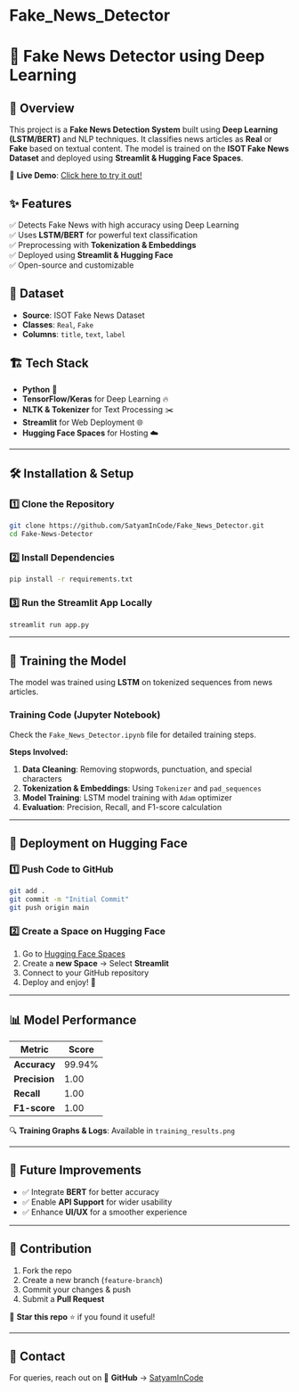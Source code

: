 # Fake_News_Detector
# 📰 Fake News Detector using Deep Learning

## 🚀 Overview
This project is a **Fake News Detection System** built using **Deep Learning (LSTM/BERT)** and NLP techniques. It classifies news articles as **Real** or **Fake** based on textual content. The model is trained on the **ISOT Fake News Dataset** and deployed using **Streamlit & Hugging Face Spaces**.

🔗 **Live Demo**: [Click here to try it out!](https://huggingface.co/spaces/SatyamInCode/FakeNewsDetector)

## ✨ Features
✅ Detects Fake News with high accuracy using Deep Learning  
✅ Uses **LSTM/BERT** for powerful text classification  
✅ Preprocessing with **Tokenization & Embeddings**  
✅ Deployed using **Streamlit & Hugging Face**  
✅ Open-source and customizable  

## 📂 Dataset
- **Source**: ISOT Fake News Dataset
- **Classes**: `Real`, `Fake`
- **Columns**: `title`, `text`, `label`

## 🏗️ Tech Stack
- **Python** 🐍
- **TensorFlow/Keras** for Deep Learning 🔥
- **NLTK & Tokenizer** for Text Processing ✂️
- **Streamlit** for Web Deployment 🌐
- **Hugging Face Spaces** for Hosting ☁️

---

## 🛠️ Installation & Setup
### 1️⃣ Clone the Repository
```bash
git clone https://github.com/SatyamInCode/Fake_News_Detector.git
cd Fake-News-Detector
```

### 2️⃣ Install Dependencies
```bash
pip install -r requirements.txt
```

### 3️⃣ Run the Streamlit App Locally
```bash
streamlit run app.py
```

---

## 📜 Training the Model
The model was trained using **LSTM** on tokenized sequences from news articles.

### **Training Code (Jupyter Notebook)**
Check the `Fake_News_Detector.ipynb` file for detailed training steps.

**Steps Involved:**
1. **Data Cleaning**: Removing stopwords, punctuation, and special characters
2. **Tokenization & Embeddings**: Using `Tokenizer` and `pad_sequences`
3. **Model Training**: LSTM model training with `Adam` optimizer
4. **Evaluation**: Precision, Recall, and F1-score calculation

---

## 🚀 Deployment on Hugging Face
### 1️⃣ Push Code to GitHub
```bash
git add .
git commit -m "Initial Commit"
git push origin main
```
### 2️⃣ Create a Space on Hugging Face
1. Go to [Hugging Face Spaces](https://huggingface.co/spaces)
2. Create a **new Space** → Select **Streamlit**
3. Connect to your GitHub repository
4. Deploy and enjoy! 🎉

---

## 📊 Model Performance
| Metric      | Score  |
|------------|--------|
| **Accuracy** | 99.94%  |
| **Precision** | 1.00   |
| **Recall**   | 1.00   |
| **F1-score** | 1.00   |

🔍 **Training Graphs & Logs**: Available in `training_results.png`

---

## 📌 Future Improvements
- ✅ Integrate **BERT** for better accuracy
- ✅ Enable **API Support** for wider usability
- ✅ Enhance **UI/UX** for a smoother experience

---

## 🤝 Contribution
1. Fork the repo
2. Create a new branch (`feature-branch`)
3. Commit your changes & push
4. Submit a **Pull Request**

🙌 **Star this repo** ⭐ if you found it useful!

---

## 📧 Contact
For queries, reach out on 💼 **GitHub** → [SatyamInCode](https://github.com/SatyamInCode)


